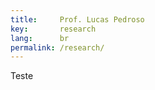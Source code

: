 ```yaml
---
title:     Prof. Lucas Pedroso
key:       research
lang:      br
permalink: /research/
---
```

Teste
